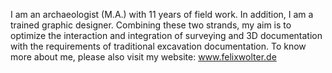 I am an archaeologist (M.A.) with 11 years of field work. In addition, I am a trained graphic designer. Combining these two strands, my aim is to optimize the interaction and integration of surveying and 3D documentation with the requirements of traditional excavation documentation. To know more about me, please also visit my website: www.felixwolter.de
